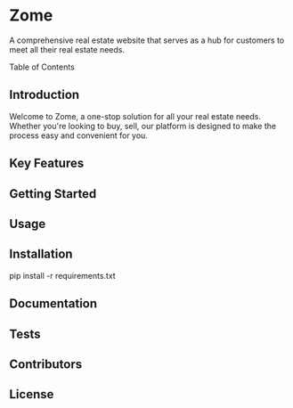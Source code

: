 # Zome

A comprehensive real estate website that serves as a hub for customers to meet all their real estate needs.

Table of Contents


## Introduction

Welcome to Zome, a one-stop solution for all your real estate needs. Whether you're looking to buy, sell, our platform is designed to make the process easy and convenient for you.

## Key Features


## Getting Started

## Usage
## Installation
pip install -r requirements.txt
## Documentation
## Tests

## Contributors

## License





